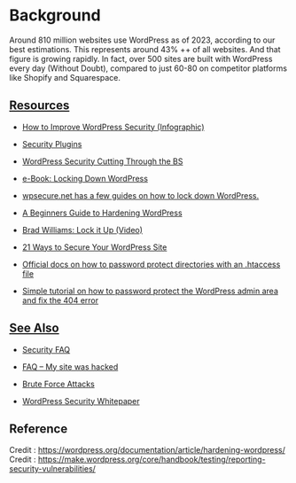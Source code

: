 # Background

Around 810 million websites use WordPress as of 2023, according to our best estimations. 
This represents around 43% ++ of all websites. And that figure is growing rapidly. 
In fact, over 500 sites are built with WordPress every day (Without Doubt), compared to just 60-80 on competitor platforms like Shopify and Squarespace.




## [Resources](https://wordpress.org/documentation/article/hardening-wordpress/#resources)

-   [How to Improve WordPress Security (Infographic)](http://yourescapefrom9to5.com/wordpress-security-infographic)
    
-   [Security Plugins](https://wordpress.org/plugins/tags/security)
    
-   [WordPress Security Cutting Through the BS](http://blog.sucuri.net/2012/08/wordpress-security-cutting-through-the-bs.html)
    
-   [e-Book: Locking Down WordPress](http://build.codepoet.com/2012/07/10/locking-down-wordpress/)
    
-   [wpsecure.net has a few guides on how to lock down WordPress.](http://wpsecure.net/basics/)
    
-   [A Beginners Guide to Hardening WordPress](http://makeawebsitehub.com/wordpress-security/)
    
-   [Brad Williams: Lock it Up (Video)](http://wordpress.tv/2010/01/23/brad-williams-security-boston10/)
    
-   [21 Ways to Secure Your WordPress Site](https://hostingfacts.com/how-to-secure-wordpress/)
    
-   [Official docs on how to password protect directories with an .htaccess file](http://httpd.apache.org/docs/2.2/howto/auth.html)
    
-   [Simple tutorial on how to password protect the WordPress admin area and fix the 404 error](http://www.wpbeginner.com/wp-tutorials/how-to-password-protect-your-wordpress-admin-wp-admin-directory/)


## [See Also](https://wordpress.org/documentation/article/hardening-wordpress/#see-also)

-   [Security FAQ](https://codex.wordpress.org/Security%20FAQ)
    
-   [FAQ – My site was hacked](https://codex.wordpress.org/FAQ_My_site_was_hacked)
    
-   [Brute Force Attacks](https://codex.wordpress.org/Brute%20Force%20Attacks)
    
-   [WordPress Security Whitepaper](https://wordpress.org/about/security/)


## Reference

Credit : https://wordpress.org/documentation/article/hardening-wordpress/
Credit : https://make.wordpress.org/core/handbook/testing/reporting-security-vulnerabilities/
